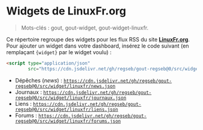 # Widgets de LinuxFr.org

> Mots-clés : gout, gout-widget, gout-widget-linuxfr.

Ce répertoire regroupe des widgets pour les flux RSS du site
[**LinuxFr.org**](https://linuxfr.org/). Pour ajouter un widget dans votre
dashboard, insérez le code suivant (en remplaçant `{widget}` par le widget
voulu) :

```HTML
<script type="application/json"
        src="https://cdn.jsdelivr.net/gh/regseb/gout-regseb@0/src/widget/linuxfr/{widget}.json"></script>
```

- Dépêches (_news_) :
  [`https://cdn.jsdelivr.net/gh/regseb/gout-regseb@0/src/widget/linuxfr/news.json`](https://cdn.jsdelivr.net/gh/regseb/gout-regseb@0/src/widget/linuxfr/news.json)
- Journaux :
  [`https://cdn.jsdelivr.net/gh/regseb/gout-regseb@0/src/widget/linuxfr/journaux.json`](https://cdn.jsdelivr.net/gh/regseb/gout-regseb@0/src/widget/linuxfr/journaux.json)
- Liens :
  [`https://cdn.jsdelivr.net/gh/regseb/gout-regseb@0/src/widget/linuxfr/liens.json`](https://cdn.jsdelivr.net/gh/regseb/gout-regseb@0/src/widget/linuxfr/liens.json)
- Forums :
  [`https://cdn.jsdelivr.net/gh/regseb/gout-regseb@0/src/widget/linuxfr/forums.json`](https://cdn.jsdelivr.net/gh/regseb/gout-regseb@0/src/widget/linuxfr/forums.json)
